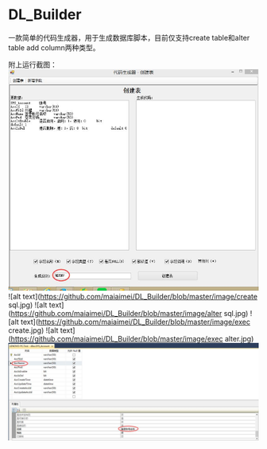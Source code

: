 # DL_Builder
一款简单的代码生成器，用于生成数据库脚本，目前仅支持create table和alter table add column两种类型。

附上运行截图：
![alt text](https://github.com/maiaimei/DL_Builder/blob/master/image/rule.jpg)
![alt text](https://github.com/maiaimei/DL_Builder/blob/master/image/create sql.jpg)
![alt text](https://github.com/maiaimei/DL_Builder/blob/master/image/alter sql.jpg)
![alt text](https://github.com/maiaimei/DL_Builder/blob/master/image/exec create.jpg)
![alt text](https://github.com/maiaimei/DL_Builder/blob/master/image/exec alter.jpg)
![alt text](https://github.com/maiaimei/DL_Builder/blob/master/image/design.jpg)
